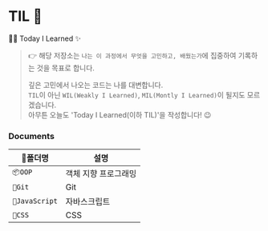 # TIL 🔨
🧗‍♀️ Today I Learned ✨

> :point_right: 해당 저장소는 `나는 이 과정에서 무엇을 고민하고, 배웠는가`에 집중하여 기록하는 것을 목표로 합니다.   
> 
> 깊은 고민에서 나오는 코드는 나를 대변합니다.   
> `TIL`이 아닌 `WIL(Weakly I Learned)`, `MIL(Montly I Learned)`이 될지도 모르겠습니다.  
> 아무튼 오늘도 'Today I Learned(이하 TIL)'을 작성합니다! :wink:

### Documents
|:file_folder:폴더명|설명|  
|---|----|
|`📦OOP`|객체 지향 프로그래밍|
|`🌱Git`|Git|
|`💛JavaScript`|자바스크립트|
|`💄CSS`|CSS|
